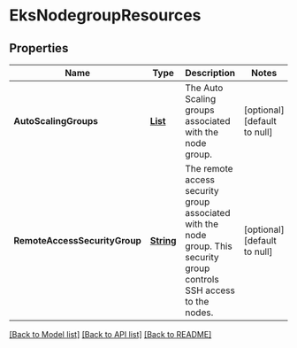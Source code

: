 # EksNodegroupResources
## Properties

Name | Type | Description | Notes
------------ | ------------- | ------------- | -------------
**AutoScalingGroups** | [**List**](eks.AutoScalingGroup.md) | The Auto Scaling groups associated with the node group. | [optional] [default to null]
**RemoteAccessSecurityGroup** | [**String**](string.md) | The remote access security group associated with the node group. This security group controls SSH access to the nodes. | [optional] [default to null]

[[Back to Model list]](../README.md#documentation-for-models) [[Back to API list]](../README.md#documentation-for-api-endpoints) [[Back to README]](../README.md)

